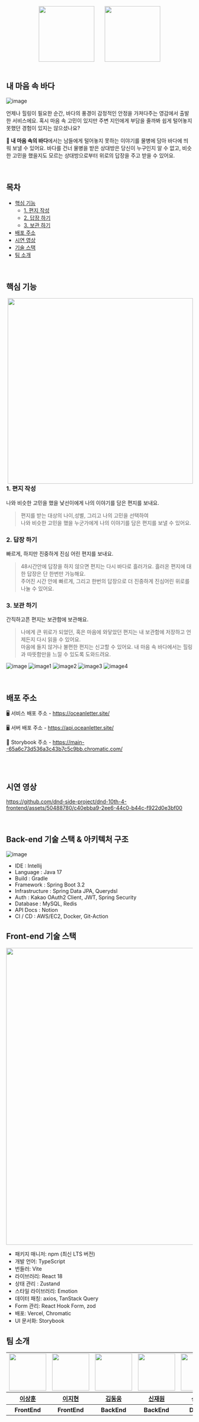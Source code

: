<section align="center">
    <img src="https://github.com/dnd-side-project/dnd-10th-4-frontend/assets/50488780/fca65f80-0c00-41d1-b39e-b15a0e1ab2ae" width="150" height="150" /> &nbsp;&nbsp;&nbsp;&nbsp;&nbsp;
    <img src="https://github.com/dnd-side-project/dnd-10th-4-frontend/assets/50488780/55b7dc98-3977-43a2-9eaa-c828b5e9d845" height="150" />
</section>

<br/>

## 내 마음 속 바다

![image](https://github.com/dnd-side-project/dnd-10th-4-backend/assets/86222503/a464480f-5b55-493c-8ced-2db925025785)

언제나 힐링이 필요한 순간, 바다의 풍경이 감정적인 안정을 가져다주는 영감에서 출발한 서비스에요.
혹시 마음 속 고민이 있지만 주변 지인에게 부담을 줄까봐 쉽게 털어놓지 못했던 경험이 있지는 않으셨나요?

**🌊 내 마음 속의 바다**에서는 남들에게 털어놓지 못하는 이야기를 물병에 담아 바다에 띄워 보낼 수 있어요.
바다를 건너 물병을 받은 상대방은 당신이 누구인지 알 수 없고, 비슷한 고민을 했을지도 모르는 상대방으로부터 위로의 답장을 주고 받을 수 있어요.

<br/>

## 목차

- [핵심 기능](#핵심-기능)
    * [1. 편지 작성](#1-편지-작성)
    * [2. 답장 하기](#2-답장-하기)
    * [3. 보관 하기](#3-보관-하기)
- [배포 주소](#배포-주소)
- [시연 영상](#시연-영상)
- [기술 스택](#기술-스택)
- [팀 소개](#팀-소개)

<br/>

## 핵심 기능

<img align="right" src="https://github.com/dnd-side-project/dnd-10th-4-frontend/assets/50488780/a822556c-f7e9-466e-8688-1f4947a85bb5" height="500" />

### 1. 편지 작성

나와 비슷한 고민을 했을 낯선이에게 나의 이야기를 담은 편지를 보내요.
> 편지를 받는 대상의 나이,성별, 그리고 나의 고민을 선택하여  
> 나와 비슷한 고민을 했을 누군가에게 나의 이야기를 담은 편지를 보낼 수 있어요.

### 2. 답장 하기

빠르게, 하지만 진중하게 진심 어린 편지를 보내요.
> 48시간안에 답장을 하지 않으면 편지는 다시 바다로 흘러가요. 흘러온 편지에 대한 답장은 단 한번만 가능해요.  
> 주어진 시간 안에 빠르게, 그리고 한번의 답장으로 더 진중하게 진심어린 위로를 나눌 수 있어요.

### 3. 보관 하기

간직하고픈 편지는 보관함에 보관해요.
> 나에게 큰 위로가 되었던, 혹은 마음에 와닿았던 편지는 내 보관함에 저장하고 언제든지 다시 읽을 수 있어요.  
> 마음에 들지 않거나 불편한 편지는 신고할 수 있어요. 내 마음 속 바다에서는 힐링과 따뜻함만을 느낄 수 있도록 도와드려요.

![image](https://github.com/dnd-side-project/dnd-10th-4-backend/assets/86222503/ee0f946e-27da-48f5-9035-39d5b4eff28c)
![image1](https://github.com/dnd-side-project/dnd-10th-4-backend/assets/86222503/2592e77f-5728-44e1-afa0-1fecb72c1c82)
![image2](https://github.com/dnd-side-project/dnd-10th-4-backend/assets/86222503/5c817f2d-dc46-4058-8aa6-c8d3f656eb03)
![image3](https://github.com/dnd-side-project/dnd-10th-4-backend/assets/86222503/808b7525-5649-486f-9823-d08da9115cce)
![image4](https://github.com/dnd-side-project/dnd-10th-4-backend/assets/86222503/2be03327-5c1c-4fe8-9354-60b434eeccff)


<br/>

## 배포 주소

🖥️ 서비스 배포 주소 - https://oceanletter.site/

🖥 서버 배포 주소 - https://api.oceanletter.site/

🎨 Storybook 주소 - https://main--65a6c73d536a3c43b7c5c9bb.chromatic.com/

<br/>


<br/>

## 시연 영상

https://github.com/dnd-side-project/dnd-10th-4-frontend/assets/50488780/c40ebba9-2ee6-44c0-b44c-f922d0e3bf00

<br/>

## Back-end 기술 스택 & 아키텍처 구조

![image](https://github.com/dnd-side-project/dnd-10th-4-backend/assets/86222503/84967062-e1a3-48dc-9d20-7e1b6596d5fb)

- IDE : Intellij
- Language : Java 17
- Build : Gradle
- Framework : Spring Boot 3.2
- Infrastructure : Spring Data JPA, Querydsl
- Auth : Kakao OAuth2 Client, JWT, Spring Security
- Database : MySQL, Redis
- API Docs : Notion
- CI / CD : AWS/EC2, Docker, Git-Action

## Front-end 기술 스택

<p align="center">
    <img width=800" src="https://github.com/dnd-side-project/dnd-10th-4-frontend/assets/98106371/6cd41355-c863-4212-a5cb-1c20735052eb" />
</p>

- 패키지 매니저: npm (최신 LTS 버전)
- 개발 언어: TypeScript
- 번들러: Vite
- 라이브러리: React 18
- 상태 관리 : Zustand
- 스타일 라이브러리: Emotion
- 데이터 패칭: axios, TanStack Query
- Form 관리: React Hook Form, zod
- 배포: Vercel, Chromatic
- UI 문서화: Storybook
  <br/>

## 팀 소개

<table align="center">
    <tbody>
        <tr>
            <td>
                <a href="https://github.com/bbearcookie">
                    <img src="https://avatars.githubusercontent.com/bbearcookie" width="100" height="100"/>
                </a>
            </td>
            <td>
                <a href="https://github.com/easyhyun00">
                    <img src="https://avatars.githubusercontent.com/easyhyun00" width="100" height="100"/>
                </a>  
            </td>
            <td>
                <a href="https://github.com/Dongwoongkim">
                    <img src="https://avatars.githubusercontent.com/Dongwoongkim" width="100px" height="100px"/>
                </a>
            </td>
            <td>
                <a href="https://github.com/shinjaewon99">
                    <img src="https://avatars.githubusercontent.com/shinjaewon99" width="100px" height="100px"/>
                </a>  
            </td>
            <td><img src="https://placehold.co/100" width="100px" height="100px"/></td>
            <td><img src="https://placehold.co/100" width="100px" height="100px"/></td>
        </tr>
        <tr>
            <th>
                <a href="https://github.com/bbearcookie">이상훈</a>
            </th>
            <th>
                <a href="https://github.com/easyhyun00">이지현</a>
            </th>
            <th>
                <a href="https://github.com/Dongwoongkim">김동웅</a>
            </th>
            <th>
                <a href="https://github.com/shinjaewon99">신재원</a>
            </th>
            <th>
                신지예
            </th>
            <th>
                박예원
            </th>
        </tr>
        <tr>
            <th>
                FrontEnd
            </th>
            <th>
                FrontEnd
            </th>
            <th>
                BackEnd
            </th>
            <th>
                BackEnd
            </th>
            <th>
                Design
            </th>
            <th>
                Design
            </th>
        </tr>
    </tbody>
</table>
